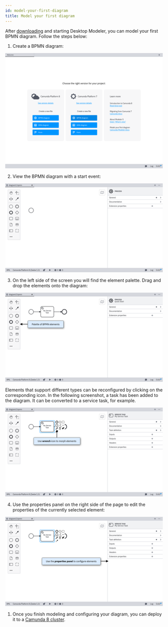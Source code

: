 ```yaml
---
id: model-your-first-diagram
title: Model your first diagram
---
```


After [downloading](./install-the-modeler.md) and starting Desktop Modeler, you can model your first BPMN diagram. Follow the steps below:

1. Create a BPMN diagram:

![empty application](./img/empty.png)

2. View the BPMN diagram with a start event:

![new diagram](./img/new-diagram.png)

3. On the left side of the screen you will find the element palette. Drag and drop the elements onto the diagram:

![elements](./img/elements.png)

Elements that support different types can be reconfigured by clicking on the corresponding icon. In the following screenshot, a task has been added to the diagram. It can be converted to a service task, for example.

![task configuration](img/element-configuration.png)

4. Use the properties panel on the right side of the page to edit the properties of the currently selected element:

![properties panel](img/properties-panel.png)

1. Once you finish modeling and configuring your diagram, you can deploy it to a [Camunda 8 cluster](./connect-to-camunda-platform-8.md).
